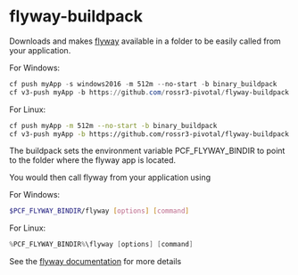 # flyway-buildpack

Downloads and makes [flyway](https://flywaydb.org/) available in a folder to be easily called from your application. 

For Windows:

```powershell
cf push myApp -s windows2016 -m 512m --no-start -b binary_buildpack
cf v3-push myApp -b https://github.com/rossr3-pivotal/flyway-buildpack.git -b hwc_buildpack
```

For Linux:

```bash
cf push myApp -m 512m --no-start -b binary_buildpack 
cf v3-push myApp -b https://github.com/rossr3-pivotal/flyway-buildpack.git -b "your last buildpack"
```

The buildpack sets the environment variable PCF_FLYWAY_BINDIR to point to the folder where the flyway app is located.

You would then call flyway from your application using 

For Windows: 

```bash
$PCF_FLYWAY_BINDIR/flyway [options] [command]
```

For Linux:

```powershell
%PCF_FLYWAY_BINDIR%\flyway [options] [command]
```

See the [flyway documentation](https://flywaydb.org/documentation/) for more details 


